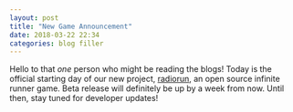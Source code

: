 ```yaml
---
layout: post
title: "New Game Announcement"
date: 2018-03-22 22:34
categories: blog filler
---
```

Hello to that *one* person who might be reading the blogs!
Today is the official starting day of our new project, [radiorun](https://github.com/vikinggames/radiorun), an open source infinite runner game.
Beta release will definitely be up by a week from now.
Until then, stay tuned for developer updates!
